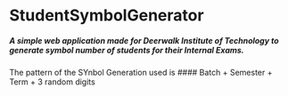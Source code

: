 # StudentSymbolGenerator
##### A simple web application made for Deerwalk Institute of Technology to generate symbol number of students for their Internal Exams.

The pattern of the SYnbol Generation used is #### Batch + Semester + Term + 3 random digits

